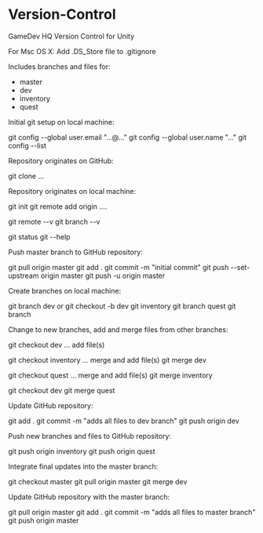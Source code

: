 # Version-Control
GameDev HQ Version Control for Unity

For Msc OS X: Add .DS_Store file to .gitignore

Includes branches and files for:
- master
- dev
- inventory
- quest

Initial git setup on local machine:

git config --global user.email "...@..."
git config --global user.name "..."
git config --list

Repository originates on GitHub:

git clone ...


Repository originates on local machine:

git init
git remote add origin ….

git remote --v
git branch --v

git status
git --help

Push master branch to GitHub repository:

git pull origin master
git add .
git commit -m "initial commit"
git push --set-upstream origin master
git push -u origin master

Create branches on local machine:

git branch dev or git checkout -b dev
git inventory
git branch quest
git branch

Change to new branches, add and merge files from other branches:

git checkout dev
… add file(s)

git checkout inventory
… merge and add file(s)
git merge dev

git checkout quest
… merge and add file(s)
git merge inventory

git checkout dev
git merge quest

Update GitHub repository:

git add .
git commit -m "adds all files to dev branch"
git push origin dev

Push new branches and files to GitHub repository:

git push origin inventory
git push origin quest

Integrate final updates into the master branch:

git checkout master
git pull origin master
git merge dev

Update GitHub repository with the master branch:

git pull origin master
git add .
git commit -m "adds all files to master branch"
git push origin master
